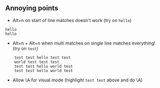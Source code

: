 ## Annoying points

- Alt+n on start of line matches doesn't work (try on `hello`)
```
hello
hello
```

- Alt+n + Alt+n when multi matches on single line matches everything! (try on `test`)
```
    test test hello test test
    world test test test
    test test hello world test
    test test hello world test
```

- Allow \A for visual mode (highlight `test test` above and do \A)
